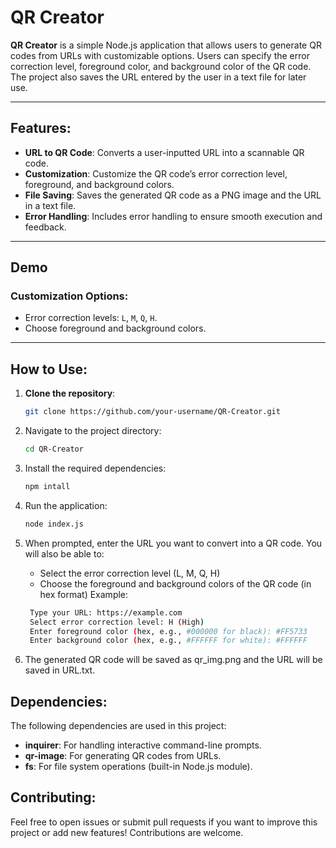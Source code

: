 # QR Creator

**QR Creator** is a simple Node.js application that allows users to generate QR codes from URLs with customizable options. Users can specify the error correction level, foreground color, and background color of the QR code. The project also saves the URL entered by the user in a text file for later use.

---

## Features:
- **URL to QR Code**: Converts a user-inputted URL into a scannable QR code.
- **Customization**: Customize the QR code’s error correction level, foreground, and background colors.
- **File Saving**: Saves the generated QR code as a PNG image and the URL in a text file.
- **Error Handling**: Includes error handling to ensure smooth execution and feedback.

---

## Demo

### **Customization Options:**
- Error correction levels: `L`, `M`, `Q`, `H`.
- Choose foreground and background colors.

---

## How to Use:

1. **Clone the repository**:
   ```bash
   git clone https://github.com/your-username/QR-Creator.git
2. Navigate to the project directory:
   ```bash
   cd QR-Creator
3. Install the required dependencies:
   ```bash
   npm intall
4. Run the application:
   ```bash
   node index.js
5. When prompted, enter the URL you want to convert into a QR code. You will also be able to:
   - Select the error correction level (L, M, Q, H)
   - Choose the foreground and background colors of the QR code (in hex format)
        Example:

   ```bash
    Type your URL: https://example.com
    Select error correction level: H (High)
    Enter foreground color (hex, e.g., #000000 for black): #FF5733
    Enter background color (hex, e.g., #FFFFFF for white): #FFFFFF


6. The generated QR code will be saved as qr_img.png and the URL will be saved in URL.txt.

## Dependencies:

The following dependencies are used in this project:

- **inquirer**: For handling interactive command-line prompts.
- **qr-image**: For generating QR codes from URLs.
- **fs**: For file system operations (built-in Node.js module).

## Contributing:

Feel free to open issues or submit pull requests if you want to improve this project or add new features! Contributions are welcome.



   

